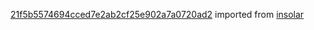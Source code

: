 [21f5b5574694cced7e2ab2cf25e902a7a0720ad2](https://github.com/insolar/insolar/commit/21f5b5574694cced7e2ab2cf25e902a7a0720ad2) imported from [insolar](https://github.com/insolar/insolar)
